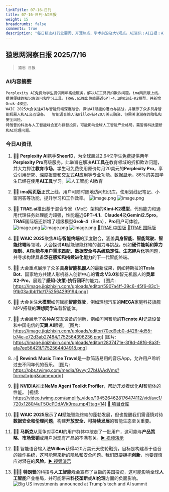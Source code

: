 ```yaml
---
linkTitle: 07-16-日刊
title: 07-16-日刊-AI日报
weight: 15
breadcrumbs: false
comments: true
description: "每日精选AI行业要闻、开源热点、学术前沿及大V观点。AI资讯；AI日报；AI知识库；AI教程；AI资讯日报；AI工具；AI Daily News 。Perplexity AI免费为学生提供两年高级服务，解决AI工具折扣欺诈问题。ima网页版上线，提供便捷的知识库访问和学习工具。TRAE.ai推出性能逼近GP"
---
```


## 猿思网洞察日报 2025/7/16

>  `猿思 日报` 



### **AI内容摘要**

```
Perplexity AI免费为学生提供两年高级服务，解决AI工具折扣欺诈问题。ima网页版上线，提供便捷的知识库访问和学习工具。TRAE.ai推出性能逼近GPT-4.1的Kimi-K2模型，并新增Grok-4模型。
WAIC 2025大会关注AI与智能终端深度融合，探讨AI赋能的潜力与挑战，并展示了众多具身智能机器人和AI交互设备。  智能语音输入法Willow获420万美元融资，但需关注潜在的隐私和安全风险。
特朗普的科技与人工智能峰会宣布巨额投资，可能影响全球人工智能产业格局，需警惕科技垄断和AI伦理问题。
```



### **今日AI资讯**

1. 🎉🤔 **Perplexity AI**携手**SheerID**，为全球超过2.64亿学生免费提供两年**Perplexity Pro**高级服务。此举旨在解决**AI工具**在教育领域的折扣欺诈问题，并大力押注**教育市场**。学生可免费使用原价每月20美元的**Perplexity Pro**，享受引用研究、深度报告和交互式**AI**应用等专业功能。数据显示，86%的美国学生已经在使用**AI工具**学习。![人工智能 AI教育](https://pic.chinaz.com/picmap/202305301503482001_2.jpg)

2. 🎉🚀 **ima网页版**正式上线，用户可随时随地访问知识库，使用划线记笔记、小窗问答等功能，提升学习和工作效率。  ![image.png](https://upload.chinaz.com/2025/0716/6388825289358314837886441.png) ![image.png](https://upload.chinaz.com/2025/0716/6388825290665047028117487.png)

3. 💪🤔 **TRAE.ai**推出基于混合专家（MoE）架构的**Kimi-K2模型**，代码能力和通用代理任务处理能力超强，性能逼近**GPT-4.1**、**Claude4**及**Gemini2.5pro**。**TRAE**国际版还新增了超级模型**Grok-4**（Beta），**Pro**用户可体验。![image.png](https://upload.chinaz.com/2025/0716/6388825274530956125830847.png) ![image.png](https://upload.chinaz.com/2025/0716/6388825275497024474626353.png) ![image.png](https://upload.chinaz.com/2025/0716/6388825278214529758285505.png) [🔗TRAE 中国版](https://www.trae.cn)  [🔗TRAE 国际版](https://www.trae.ai)

4. 🤔🎉 **WAIC 2025**聚焦**AI与智能终端**的深度融合，涵盖**具身智能、智能驾驶、智能终端**等领域。大会探讨**AI**赋能智能终端的潜力与挑战，例如**硬件能耗和算力限制、AI功能与用户需求匹配、数据安全与系统稳定性、生态碎片化**等问题，并寻求构建具备**泛在感知和持续进化能力**的下一代智能终端。

5. 🤖🎉 大会重点展示了众多**具身智能机器人**的最新成果，例如特斯拉的**Tesla Bot**、国家地方共建人形机器人创新中心的**青龙 V3.0**和智元机器人的**灵犀 X2-Pro**，展现了**感知-决策-执行闭环**的能力。 [图片: https://image.jiqizhixin.com/uploads/editor/5907a4ff-39c6-45f6-83c1-91b03adbb11d/1752564299194.png]

6. 🚗🎉 大会关注**大模型**如何赋能**智能驾驶**，例如理想汽车的**MEGA**家庭科技旗舰MPV搭载的**理想同学**车载智能体。

7. 📱🎉 大会展示了各种**AI**交互设备的创新，例如问问智能的**Ticnote AI**记录设备和中国电信的**天翼 AI**眼镜。 [图片: https://image.jiqizhixin.com/uploads/editor/70ed9eb0-d426-4d55-b74e-e72d3ab27484/1752564396236.png] [图片: https://image.jiqizhixin.com/uploads/editor/2837471e-3f8d-48f6-8a3f-afa7ee56421f/1752564404918.png]

8. 🎶🎉 **Rewind: Music Time Travel**是一款简洁易用的音乐App，允许用户聆听过去不同年代的音乐。 [图片: https://pbs.twimg.com/media/GvvyrZ7bUAAdVms?format=jpg&name=orig]

9. 🚀🎉 **NVIDIA**推出**NeMo Agent Toolkit Profiler**，帮助开发者优化**AI**智能体的性能。 [视频: https://video.twimg.com/amplify_video/1945264628176474112/vid/avc1/720x1280/4uT5OcPDdAVk9rea.mp4?tag=14] [🔗 项目仓库](http://github.com/NVIDIA/NeMo-Agent-Toolkit)

10. 🤔🎉 **WAIC 2025**展示了**AI**赋能智能终端的蓬勃发展，但也提醒我们需谨慎对待**数据安全和伦理问题**，构建**开放安全、可持续发展**的智能生态至关重要。

11. 🤔🚀 **马斯克**从竞争对手**CAI**的用户群体中挖走了一批用户，这可能与**产品策略**、**市场营销**或用户对现有产品的不满有关。[▶️ 视频演示](https://video.twimg.com/amplify_video/1944793927040512000/vid/avc1/720x1566/819o9VjoSke5NGFn.mp4?tag=14)

12. 🚀🎉 智能语音输入法**Willow**获得420万美元天使轮融资，目标是构建基于语音的操作系统，这可能带来新的隐私和安全问题。我们既要拥抱**创新**，也要谨慎应对潜在的**风险**。[▶️ 视频演示](https://video.twimg.com/amplify_video/1945181978787020800/vid/avc1/1366x720/SFv3CXrPVnix9Zw5.mp4?tag=14)

13. 🤔🇺🇸 **特朗普**的科技与**人工智能**峰会宣布了巨额的美国投资，这可能影响全球**人工智能**产业格局，并可能带来**科技垄断**或**AI伦理**方面的负面影响。![Big US investments announced at Trump's tech and AI summit](https://external-preview.redd.it/qPL_MQznjC10Av1D_qbeDW6IU6pcDtT8dnSOn8zOjb0.jpeg?width=640&crop=smart&auto=webp&s=8bc2cfee2288a07e4cc4772e88920df205c37b69)